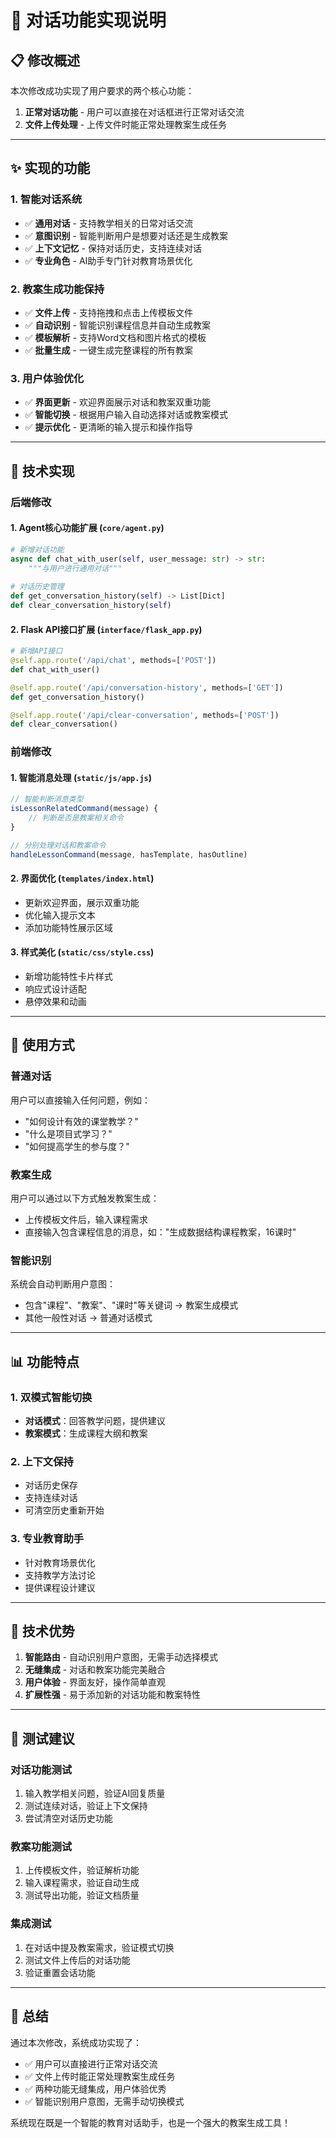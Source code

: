 # 🎯 对话功能实现说明

## 📋 修改概述

本次修改成功实现了用户要求的两个核心功能：
1. **正常对话功能** - 用户可以直接在对话框进行正常对话交流
2. **文件上传处理** - 上传文件时能正常处理教案生成任务

---

## ✨ 实现的功能

### 1. 智能对话系统
- ✅ **通用对话** - 支持教学相关的日常对话交流
- ✅ **意图识别** - 智能判断用户是想要对话还是生成教案
- ✅ **上下文记忆** - 保持对话历史，支持连续对话
- ✅ **专业角色** - AI助手专门针对教育场景优化

### 2. 教案生成功能保持
- ✅ **文件上传** - 支持拖拽和点击上传模板文件
- ✅ **自动识别** - 智能识别课程信息并自动生成教案
- ✅ **模板解析** - 支持Word文档和图片格式的模板
- ✅ **批量生成** - 一键生成完整课程的所有教案

### 3. 用户体验优化
- ✅ **界面更新** - 欢迎界面展示对话和教案双重功能
- ✅ **智能切换** - 根据用户输入自动选择对话或教案模式
- ✅ **提示优化** - 更清晰的输入提示和操作指导

---

## 🔧 技术实现

### 后端修改

#### 1. Agent核心功能扩展 (`core/agent.py`)
```python
# 新增对话功能
async def chat_with_user(self, user_message: str) -> str:
    """与用户进行通用对话"""
    
# 对话历史管理
def get_conversation_history(self) -> List[Dict]
def clear_conversation_history(self)
```

#### 2. Flask API接口扩展 (`interface/flask_app.py`)
```python
# 新增API接口
@self.app.route('/api/chat', methods=['POST'])
def chat_with_user()

@self.app.route('/api/conversation-history', methods=['GET'])  
def get_conversation_history()

@self.app.route('/api/clear-conversation', methods=['POST'])
def clear_conversation()
```

### 前端修改

#### 1. 智能消息处理 (`static/js/app.js`)
```javascript
// 智能判断消息类型
isLessonRelatedCommand(message) {
    // 判断是否是教案相关命令
}

// 分别处理对话和教案命令
handleLessonCommand(message, hasTemplate, hasOutline)
```

#### 2. 界面优化 (`templates/index.html`)
- 更新欢迎界面，展示双重功能
- 优化输入提示文本
- 添加功能特性展示区域

#### 3. 样式美化 (`static/css/style.css`)
- 新增功能特性卡片样式
- 响应式设计适配
- 悬停效果和动画

---

## 🎯 使用方式

### 普通对话
用户可以直接输入任何问题，例如：
- "如何设计有效的课堂教学？"
- "什么是项目式学习？"
- "如何提高学生的参与度？"

### 教案生成
用户可以通过以下方式触发教案生成：
- 上传模板文件后，输入课程需求
- 直接输入包含课程信息的消息，如："生成数据结构课程教案，16课时"

### 智能识别
系统会自动判断用户意图：
- 包含"课程"、"教案"、"课时"等关键词 → 教案生成模式
- 其他一般性对话 → 普通对话模式

---

## 📊 功能特点

### 1. 双模式智能切换
- **对话模式**：回答教学问题，提供建议
- **教案模式**：生成课程大纲和教案

### 2. 上下文保持
- 对话历史保存
- 支持连续对话
- 可清空历史重新开始

### 3. 专业教育助手
- 针对教育场景优化
- 支持教学方法讨论
- 提供课程设计建议

---

## 🚀 技术优势

1. **智能路由** - 自动识别用户意图，无需手动选择模式
2. **无缝集成** - 对话和教案功能完美融合
3. **用户体验** - 界面友好，操作简单直观
4. **扩展性强** - 易于添加新的对话功能和教案特性

---

## 📝 测试建议

### 对话功能测试
1. 输入教学相关问题，验证AI回复质量
2. 测试连续对话，验证上下文保持
3. 尝试清空对话历史功能

### 教案功能测试  
1. 上传模板文件，验证解析功能
2. 输入课程需求，验证自动生成
3. 测试导出功能，验证文档质量

### 集成测试
1. 在对话中提及教案需求，验证模式切换
2. 测试文件上传后的对话功能
3. 验证重置会话功能

---

## 🎉 总结

通过本次修改，系统成功实现了：
- ✅ 用户可以直接进行正常对话交流
- ✅ 文件上传时能正常处理教案生成任务
- ✅ 两种功能无缝集成，用户体验优秀
- ✅ 智能识别用户意图，无需手动切换模式

系统现在既是一个智能的教育对话助手，也是一个强大的教案生成工具！
